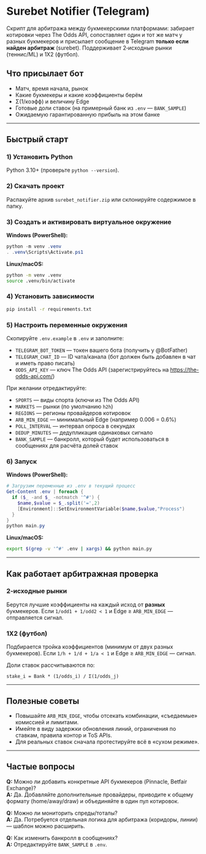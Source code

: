 # Surebet Notifier (Telegram)

Скрипт для арбитража между букмекерскими платформами: забирает котировки через The Odds API, сопоставляет один и тот же матч у разных букмекеров и присылает сообщение в Telegram **только если найден арбитраж** (surebet). Поддерживает 2‑исходные рынки (теннис/ML) и 1X2 (футбол).

## Что присылает бот
- Матч, время начала, рынок
- Какие букмекеры и какие коэффициенты берём
- Σ(1/коэфф) и величину Edge
- Готовые доли ставок (на примерный банк из `.env` — `BANK_SAMPLE`)
- Ожидаемую гарантированную прибыль на этом банке

---

## Быстрый старт

### 1) Установить Python
Python 3.10+ (проверьте `python --version`).

### 2) Скачать проект
Распакуйте архив `surebet_notifier.zip` или склонируйте содержимое в папку.

### 3) Создать и активировать виртуальное окружение
**Windows (PowerShell):**
```powershell
python -m venv .venv
. .venv\Scripts\Activate.ps1
```
**Linux/macOS:**
```bash
python -m venv .venv
source .venv/bin/activate
```

### 4) Установить зависимости
```bash
pip install -r requirements.txt
```

### 5) Настроить переменные окружения
Скопируйте `.env.example` в `.env` и заполните:
- `TELEGRAM_BOT_TOKEN` — токен вашего бота (получить у @BotFather)
- `TELEGRAM_CHAT_ID` — ID чата/канала (бот должен быть добавлен в чат и иметь право писать)
- `ODDS_API_KEY` — ключ The Odds API (зарегистрируйтесь на https://the-odds-api.com/)

При желании отредактируйте:
- `SPORTS` — виды спорта (ключи из The Odds API)
- `MARKETS` — рынки (по умолчанию `h2h`)
- `REGIONS` — регионы провайдеров котировок
- `ARB_MIN_EDGE` — минимальный Edge (например 0.006 = 0.6%)
- `POLL_INTERVAL` — интервал опроса в секундах
- `DEDUP_MINUTES` — дедупликация одинаковых сигнало
- `BANK_SAMPLE` — банкролл, который будет использоваться в сообщениях для расчёта долей ставок

### 6) Запуск

**Windows (PowerShell):**
```powershell
# Загрузим переменные из .env в текущий процесс
Get-Content .env | foreach {
  if ($_ -and $_ -notmatch '^#') {
    $name,$value = $_.split('=',2)
    [Environment]::SetEnvironmentVariable($name,$value,"Process")
  }
}
python main.py
```

**Linux/macOS:**
```bash
export $(grep -v '^#' .env | xargs) && python main.py
```

---

## Как работает арбитражная проверка

### 2‑исходные рынки
Берутся лучшие коэффициенты на каждый исход от **разных** букмекеров. Если `1/odd1 + 1/odd2 < 1` и Edge ≥ `ARB_MIN_EDGE` — отправляется сигнал.

### 1X2 (футбол)
Подбирается тройка коэффициентов (минимум от двух разных букмекеров). Если `1/h + 1/d + 1/a < 1` и Edge ≥ `ARB_MIN_EDGE` — сигнал.

Доли ставок рассчитываются по:
```
stake_i = Bank * (1/odds_i) / Σ(1/odds_j)
```

---

## Полезные советы
- Повышайте `ARB_MIN_EDGE`, чтобы отсекать комбинации, «съедаемые» комиссией и лимитами.
- Имейте в виду задержки обновления линий, ограничения по ставкам, правила контор и ToS APIs.
- Для реальных ставок сначала протестируйте всё в «сухом режиме».

---

## Частые вопросы

**Q:** Можно ли добавить конкретные API букмекеров (Pinnacle, Betfair Exchange)?  
**A:** Да. Добавляйте дополнительные провайдеры, приводите к общему формату (home/away/draw) и объединяйте в один пул котировок.

**Q:** Можно ли мониторить спреды/тоталы?  
**A:** Да. Потребуется отдельная логика для арбитража (коридоры, линии) — шаблон можно расширить.

**Q:** Как изменить банкролл в сообщениях?  
**A:** Отредактируйте `BANK_SAMPLE` в `.env`.
